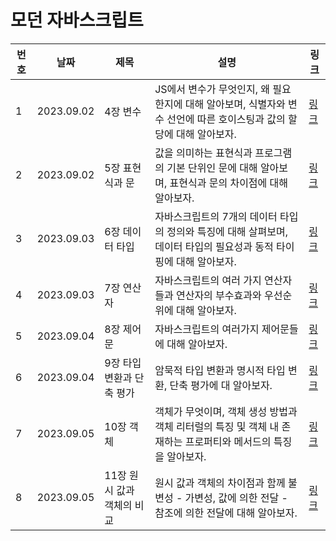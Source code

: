 # 모던 자바스크립트

| 번호 | 날짜       | 제목                       | 설명                                                                                                                 | 링크                                                                                                                                      |
| ---- | ---------- | -------------------------- | -------------------------------------------------------------------------------------------------------------------- | ----------------------------------------------------------------------------------------------------------------------------------------- |
| 1    | 2023.09.02 | 4장 변수                   | JS에서 변수가 무엇인지, 왜 필요한지에 대해 알아보며, 식별자와 변수 선언에 따른 호이스팅과 값의 할당에 대해 알아보자. | [링크](https://www.notion.so/895b1648878f4587905ee7aea964ce33?v=34fbd0452a5b48a79e2e34910eacee8f&p=30418a63c6244e41a530b0d9dbb1b240&pm=s) |
| 2    | 2023.09.02 | 5장 표현식과 문            | 값을 의미하는 표현식과 프로그램의 기본 단위인 문에 대해 알아보며, 표현식과 문의 차이점에 대해 알아보자.              | [링크](https://www.notion.so/895b1648878f4587905ee7aea964ce33?v=34fbd0452a5b48a79e2e34910eacee8f&p=07b8408fc2c84dfcb983f61297302769&pm=s) |
| 3    | 2023.09.03 | 6장 데이터 타입            | 자바스크립트의 7개의 데이터 타입의 정의와 특징에 대해 살펴보며, 데이터 타입의 필요성과 동적 타이핑에 대해 알아보자.  | [링크](https://www.notion.so/895b1648878f4587905ee7aea964ce33?v=34fbd0452a5b48a79e2e34910eacee8f&p=a4d4a67e3c804833ba6f669964dbd3e4&pm=s) |
| 4    | 2023.09.03 | 7장 연산자                 | 자바스크립트의 여러 가지 연산자들과 연산자의 부수효과와 우선순위에 대해 알아보자.                                    | [링크](https://www.notion.so/895b1648878f4587905ee7aea964ce33?v=34fbd0452a5b48a79e2e34910eacee8f&p=c6968db21cfe423495f433fea3a71c97&pm=s) |
| 5    | 2023.09.04 | 8장 제어문                 | 자바스크립트의 여러가지 제어문들에 대해 알아보자.                                                                    | [링크](https://www.notion.so/4c0d91a31dd244358a2fb17928fd4317?p=0dbcf9b3ffe646699d0371fdc828d9f5&pm=s)                                    |
| 6    | 2023.09.04 | 9장 타입 변환과 단축 평가  | 암묵적 타입 변환과 명시적 타입 변환, 단축 평가에 대 알아보자.                                                        | [링크](https://www.notion.so/4c0d91a31dd244358a2fb17928fd4317?p=2a6bd99282e845b08d6459e6a903370c&pm=s)                                    |
| 7    | 2023.09.05 | 10장 객체                  | 객체가 무엇이며, 객체 생성 방법과 객체 리터럴의 특징 및 객체 내 존재하는 프로퍼티와 메서드의 특징을 알아보자.        | [링크](https://www.notion.so/4c0d91a31dd244358a2fb17928fd4317?p=720a5df3630b4fb3b002535af50a4bb3&pm=s)                                    |
| 8    | 2023.09.05 | 11장 원시 값과 객체의 비교 | 원시 값과 객체의 차이점과 함께 불변성 - 가변성, 값에 의한 전달 - 참조에 의한 전달에 대해 알아보자.                   | [링크](https://www.notion.so/11-7f45814465554a71a553ee92e2e4093f)                                                                         |
